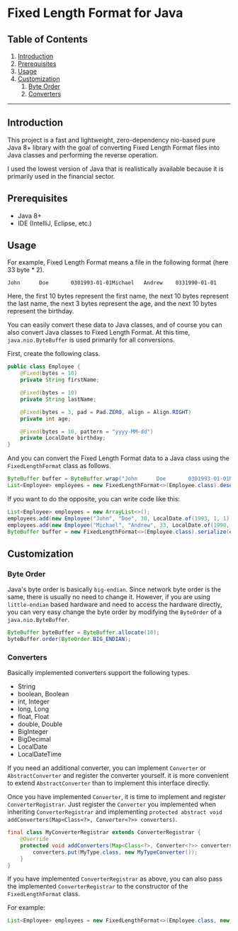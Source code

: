 # Fixed Length Format for Java

## Table of Contents
1. [Introduction](#introduction)
2. [Prerequisites](#prerequisites)
3. [Usage](#usage)
4. [Customization](#customization)
    1. [Byte Order](#byte-order)
    2. [Converters](#converters)

---

## Introduction
This project is a fast and lightweight, zero-dependency nio-based pure Java 8+ library with the goal of converting Fixed Length Format files into Java classes and performing the reverse operation.

I used the lowest version of Java that is realistically available because it is primarily used in the financial sector.

## Prerequisites
* Java 8+
* IDE (IntelliJ, Eclipse, etc.)

## Usage
For example, Fixed Length Format means a file in the following format (here 33 byte * 2).

```text
John      Doe       0301993-01-01Michael   Andrew    0331990-01-01
```

Here, the first 10 bytes represent the first name, the next 10 bytes represent the last name, the next 3 bytes represent the age, and the next 10 bytes represent the birthday. 

You can easily convert these data to Java classes, and of course you can also convert Java classes to Fixed Length Format. At this time, `java.nio.ByteBuffer` is used primarily for all conversions.

First, create the following class.

```java
public class Employee {
    @Fixed(bytes = 10)
    private String firstName;

    @Fixed(bytes = 10)
    private String lastName;

    @Fixed(bytes = 3, pad = Pad.ZERO, align = Align.RIGHT)
    private int age;

    @Fixed(bytes = 10, pattern = "yyyy-MM-dd")
    private LocalDate birthday;
}
```

And you can convert the Fixed Length Format data to a Java class using the `FixedLengthFormat` class as follows.

```java
ByteBuffer buffer = ByteBuffer.wrap("John      Doe       0301993-01-01Michael   Andrew    0331990-01-01".getBytes());
List<Employee> employees = new FixedLengthFormat<>(Employee.class).deserialize(buffer);
```

If you want to do the opposite, you can write code like this:

```java
List<Employee> employees = new ArrayList<>();
employees.add(new Employee("John", "Doe", 30, LocalDate.of(1993, 1, 1)));
employees.add(new Employee("Michael", "Andrew", 33, LocalDate.of(1990, 1, 1)));
ByteBuffer buffer = new FixedLengthFormat<>(Employee.class).serialize(employees);
```

## Customization

### Byte Order

Java's byte order is basically `big-endian`. Since network byte order is the same, there is usually no need to change it. 
However, if you are using `little-endian` based hardware and need to access the hardware directly, you can very easy change the byte order by modifying the `ByteOrder` of a `java.nio.ByteBuffer`.

```java
ByteBuffer byteBuffer = ByteBuffer.allocate(10);
byteBuffer.order(ByteOrder.BIG_ENDIAN);
```

### Converters

Basically implemented converters support the following types.

- String
- boolean, Boolean 
- int, Integer
- long, Long
- float, Float
- double, Double
- BigInteger
- BigDecimal
- LocalDate
- LocalDateTime

If you need an additional converter, you can implement `Converter` or `AbstractConverter` and register the converter yourself.
it is more convenient to extend `AbstractConverter` than to implement this interface directly.

Once you have implemented `Converter`, it is time to implement and register `ConverterRegistrar`. 
Just register the `Converter` you implemented when inheriting `ConverterRegistrar` and implementing `protected abstract void addConverters(Map<Class<?>, Converter<?>> converters)`. 

```java
final class MyConverterRegistrar extends ConverterRegistrar {
    @Override
    protected void addConverters(Map<Class<?>, Converter<?>> converters) {
        converters.put(MyType.class, new MyTypeConverter());
    }
}
```

If you have implemented `ConverterRegistrar` as above, you can also pass the implemented `ConverterRegistrar` to the constructor of the `FixedLengthFormat` class.

For example:

```java
List<Employee> employees = new FixedLengthFormat<>(Employee.class, new MyConverterRegistrar()).deserialize(buffer);
```

